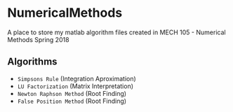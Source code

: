 # NumericalMethods
A place to store my matlab algorithm files created in MECH 105 - Numerical Methods Spring 2018

## Algorithms
* `Simpsons Rule` (Integration Aproximation)
* `LU Factorization` (Matrix Interpretation)
* `Newton Raphson Method` (Root Finding)
* `False Position Method` (Root Finding)
